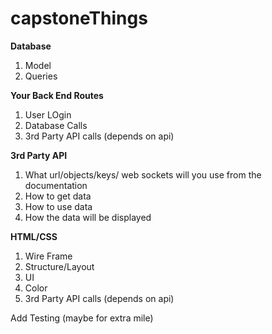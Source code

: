 # capstoneThings


**Database**
1. Model
2. Queries

**Your Back End Routes**
1. User LOgin
2. Database Calls
3. 3rd Party API calls (depends on api)
	

**3rd Party API**
1. What url/objects/keys/ web sockets will you use from the documentation
2. How to get data
3. How to use data
4. How the data will be displayed


**HTML/CSS**
1. Wire Frame
2. Structure/Layout
3. UI
4. Color
5. 3rd Party API calls (depends on api)

Add Testing (maybe for extra mile)
	
	



